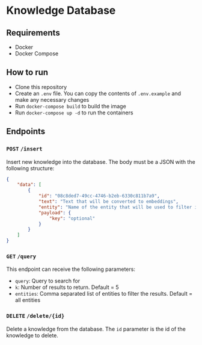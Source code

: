# Knowledge Database

## Requirements

- Docker
- Docker Compose

## How to run

- Clone this repository
- Create an `.env` file. You can copy the contents of `.env.example` and make any necessary changes
- Run `docker-compose build` to build the image
- Run `docker-compose up -d` to run the containers

## Endpoints

### `POST` `/insert`

Insert new knowledge into the database. The body must be a JSON with the following structure:

```json
{
    "data": [
        {
            "id": "08c8ded7-49cc-4746-b2eb-6330c811b7a9",
            "text": "Text that will be converted to embeddings",
            "entity": "Name of the entity that will be used to filter if needed",
            "payload": {
                "key": "optional"
            }
        }
    ]
}
```

### `GET` `/query`

This endpoint can receive the following parameters:

- `query`: Query to search for
- `k`: Number of results to return. Default = 5
- `entities`: Comma separated list of entities to filter the results. Default = all entities

### `DELETE` `/delete/{id}`

Delete a knowledge from the database. The `id` parameter is the id of the knowledge to delete.
